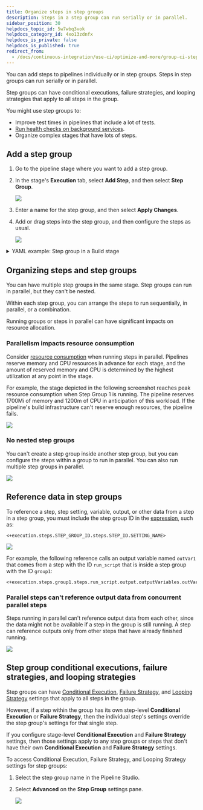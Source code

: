 ```yaml
---
title: Organize steps in step groups
description: Steps in a step group can run serially or in parallel.
sidebar_position: 30
helpdocs_topic_id: 5w7wbq3vok
helpdocs_category_id: 4xo13zdnfx
helpdocs_is_private: false
helpdocs_is_published: true
redirect_from:
  - /docs/continuous-integration/use-ci/optimize-and-more/group-ci-steps-using-step-groups
---
```


You can add steps to pipelines individually or in step groups. Steps in step groups can run serially or in parallel.

Step groups can have conditional executions, failure strategies, and looping strategies that apply to all steps in the group.

You might use step groups to:

* Improve test times in pipelines that include a lot of tests.
* [Run health checks on background services](/docs/continuous-integration/use-ci/manage-dependencies/health-check-services.md).
* Organize complex stages that have lots of steps.

## Add a step group

1. Go to the pipeline stage where you want to add a step group.
2. In the stage's **Execution** tab, select **Add Step**, and then select **Step Group**.

   ![](./static/group-ci-steps-using-step-groups-20.png)

3. Enter a name for the step group, and then select **Apply Changes**.
4. Add or drag steps into the step group, and then configure the steps as usual.

   ![](./static/group-ci-steps-using-step-groups-16.png)

<details>
<summary>YAML example: Step group in a Build stage</summary>

The following YAML example includes one stage with three steps. Two steps are in a step group, and one step isn't in the step group.

```yaml
    - stage:
        type: CI
        name: build
        identifier: build
        spec:
          cloneCodebase: false
          infrastructure:
            ...
          execution:
            steps: ## Step container for the entire stage.
              - stepGroup: ## Step group flag.
                  name: sg1 ## Step group name.
                  identifier: sg1 ## Step group ID.
                  steps: ## Step container for the step group. The following two steps are in the step group.
                    - step:
                        type: Run
                        name: Run_1
                        identifier: Run_1
                        spec:
                          ...
                    - step:
                        type: Run
                        name: Run_2
                        identifier: Run_2
                        spec:
                         ...
              - step: ## This step is outdented so that it is not in the step group.
                  type: Run
                  name: Run_3
                  identifier: Run_3
                  spec:
                    ...
```

</details>

## Organizing steps and step groups

You can have multiple step groups in the same stage. Step groups can run in parallel, but they can't be nested.

Within each step group, you can arrange the steps to run sequentially, in parallel, or a combination.

Running groups or steps in parallel can have significant impacts on resource allocation.

### Parallelism impacts resource consumption

Consider [resource consumption](../set-up-build-infrastructure/resource-limits.md) when running steps in parallel. Pipelines reserve memory and CPU resources in advance for each stage, and the amount of reserved memory and CPU is determined by the highest utilization at any point in the stage.

For example, the stage depicted in the following screenshot reaches peak resource consumption when Step Group 1 is running. The pipeline reserves 1700Mi of memory and 1200m of CPU in anticipation of this workload. If the pipeline's build infrastructure can't reserve enough resources, the pipeline fails.

![](./static/group-ci-steps-using-step-groups-19.png)

### No nested step groups

You can't create a step group inside another step group, but you can configure the steps within a group to run in parallel. You can also run multiple step groups in parallel.

![](./static/group-ci-steps-using-step-groups-18.png)

## Reference data in step groups

To reference a step, step setting, variable, output, or other data from a step in a step group, you must include the step group ID in the [expression](/docs/platform/variables-and-expressions/harness-variables.md), such as:

```
<+execution.steps.STEP_GROUP_ID.steps.STEP_ID.SETTING_NAME>
```

![](./static/group-ci-steps-using-step-groups-22.png)

For example, the following reference calls an output variable named `outVar1` that comes from a step with the ID `run_script` that is inside a step group with the ID `group1`:

```
<+execution.steps.group1.steps.run_script.output.outputVariables.outVar1>
```

### Parallel steps can't reference output data from concurrent parallel steps

Steps running in parallel can't reference output data from each other, since the data might not be available if a step in the group is still running. A step can reference outputs only from other steps that have already finished running.

![](./static/group-ci-steps-using-step-groups-17.png)

## Step group conditional executions, failure strategies, and looping strategies

Step groups can have [Conditional Execution](/docs/platform/pipelines/step-skip-condition-settings.md), [Failure Strategy](/docs/platform/pipelines/failure-handling/define-a-failure-strategy-on-stages-and-steps.md), and [Looping Strategy](/docs/platform/pipelines/looping-strategies/looping-strategies-matrix-repeat-and-parallelism.md) settings that apply to all steps in the group.

However, if a step within the group has its own step-level **Conditional Execution** or **Failure Strategy**, then the individual step's settings override the step group's settings for that single step.

If you configure stage-level **Conditional Execution** and **Failure Strategy** settings, then those settings apply to any step groups or steps that don't have their own **Conditional Execution** and **Failure Strategy** settings.

To access Conditional Execution, Failure Strategy, and Looping Strategy settings for step groups:

1. Select the step group name in the Pipeline Studio.
2. Select **Advanced** on the **Step Group** settings pane.

   ![](./static/group-ci-steps-using-step-groups-21.png)
